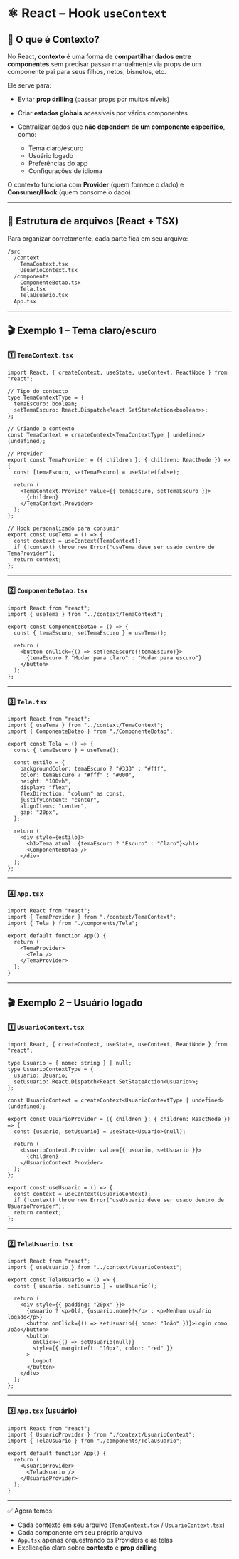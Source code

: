 # ⚛️ React – Hook `useContext`

## 🧩 O que é **Contexto**?

No React, **contexto** é uma forma de **compartilhar dados entre componentes** sem precisar passar manualmente via props de um componente pai para seus filhos, netos, bisnetos, etc.

Ele serve para:

* Evitar **prop drilling** (passar props por muitos níveis)
* Criar **estados globais** acessíveis por vários componentes
* Centralizar dados que **não dependem de um componente específico**, como:

  * Tema claro/escuro
  * Usuário logado
  * Preferências do app
  * Configurações de idioma

O contexto funciona com **Provider** (quem fornece o dado) e **Consumer/Hook** (quem consome o dado).

---

## 📂 Estrutura de arquivos (React + TSX)

Para organizar corretamente, cada parte fica em seu arquivo:

```
/src
  /context
    TemaContext.tsx
    UsuarioContext.tsx
  /components
    ComponenteBotao.tsx
    Tela.tsx
    TelaUsuario.tsx
  App.tsx
```

---

## 🎬 Exemplo 1 – Tema claro/escuro

### 1️⃣ `TemaContext.tsx`

```tsx
import React, { createContext, useState, useContext, ReactNode } from "react";

// Tipo do contexto
type TemaContextType = {
  temaEscuro: boolean;
  setTemaEscuro: React.Dispatch<React.SetStateAction<boolean>>;
};

// Criando o contexto
const TemaContext = createContext<TemaContextType | undefined>(undefined);

// Provider
export const TemaProvider = ({ children }: { children: ReactNode }) => {
  const [temaEscuro, setTemaEscuro] = useState(false);

  return (
    <TemaContext.Provider value={{ temaEscuro, setTemaEscuro }}>
      {children}
    </TemaContext.Provider>
  );
};

// Hook personalizado para consumir
export const useTema = () => {
  const context = useContext(TemaContext);
  if (!context) throw new Error("useTema deve ser usado dentro de TemaProvider");
  return context;
};
```

---

### 2️⃣ `ComponenteBotao.tsx`

```tsx
import React from "react";
import { useTema } from "../context/TemaContext";

export const ComponenteBotao = () => {
  const { temaEscuro, setTemaEscuro } = useTema();

  return (
    <button onClick={() => setTemaEscuro(!temaEscuro)}>
      {temaEscuro ? "Mudar para claro" : "Mudar para escuro"}
    </button>
  );
};
```

---

### 3️⃣ `Tela.tsx`

```tsx
import React from "react";
import { useTema } from "../context/TemaContext";
import { ComponenteBotao } from "./ComponenteBotao";

export const Tela = () => {
  const { temaEscuro } = useTema();

  const estilo = {
    backgroundColor: temaEscuro ? "#333" : "#fff",
    color: temaEscuro ? "#fff" : "#000",
    height: "100vh",
    display: "flex",
    flexDirection: "column" as const,
    justifyContent: "center",
    alignItems: "center",
    gap: "20px",
  };

  return (
    <div style={estilo}>
      <h1>Tema atual: {temaEscuro ? "Escuro" : "Claro"}</h1>
      <ComponenteBotao />
    </div>
  );
};
```

---

### 4️⃣ `App.tsx`

```tsx
import React from "react";
import { TemaProvider } from "./context/TemaContext";
import { Tela } from "./components/Tela";

export default function App() {
  return (
    <TemaProvider>
      <Tela />
    </TemaProvider>
  );
}
```

---

## 🎬 Exemplo 2 – Usuário logado

### 1️⃣ `UsuarioContext.tsx`

```tsx
import React, { createContext, useState, useContext, ReactNode } from "react";

type Usuario = { nome: string } | null;
type UsuarioContextType = {
  usuario: Usuario;
  setUsuario: React.Dispatch<React.SetStateAction<Usuario>>;
};

const UsuarioContext = createContext<UsuarioContextType | undefined>(undefined);

export const UsuarioProvider = ({ children }: { children: ReactNode }) => {
  const [usuario, setUsuario] = useState<Usuario>(null);

  return (
    <UsuarioContext.Provider value={{ usuario, setUsuario }}>
      {children}
    </UsuarioContext.Provider>
  );
};

export const useUsuario = () => {
  const context = useContext(UsuarioContext);
  if (!context) throw new Error("useUsuario deve ser usado dentro de UsuarioProvider");
  return context;
};
```

---

### 2️⃣ `TelaUsuario.tsx`

```tsx
import React from "react";
import { useUsuario } from "../context/UsuarioContext";

export const TelaUsuario = () => {
  const { usuario, setUsuario } = useUsuario();

  return (
    <div style={{ padding: "20px" }}>
      {usuario ? <p>Olá, {usuario.nome}!</p> : <p>Nenhum usuário logado</p>}
      <button onClick={() => setUsuario({ nome: "João" })}>Login como João</button>
      <button
        onClick={() => setUsuario(null)}
        style={{ marginLeft: "10px", color: "red" }}
      >
        Logout
      </button>
    </div>
  );
};
```

---

### 3️⃣ `App.tsx` (usuário)

```tsx
import React from "react";
import { UsuarioProvider } from "./context/UsuarioContext";
import { TelaUsuario } from "./components/TelaUsuario";

export default function App() {
  return (
    <UsuarioProvider>
      <TelaUsuario />
    </UsuarioProvider>
  );
}
```

---

✅ Agora temos:

* Cada contexto em seu arquivo (`TemaContext.tsx` / `UsuarioContext.tsx`)
* Cada componente em seu próprio arquivo
* `App.tsx` apenas orquestrando os Providers e as telas
* Explicação clara sobre **contexto** e **prop drilling**


